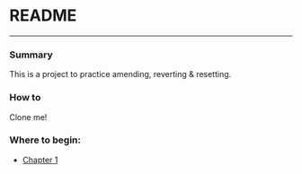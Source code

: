 # README

---

### Summary

This is a project to practice amending, reverting & resetting. 

### How to

Clone me!

### Where to begin:

* [Chapter 1](./chapter1.md)
